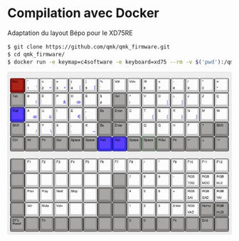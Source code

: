 # Compilation avec Docker

Adaptation du layout Bépo pour le XD75RE

```sh
$ git clone https://github.com/qmk/qmk_firmware.git
$ cd qmk_firmware/
$ docker run -e keymap=c4software -e keyboard=xd75 --rm -v $('pwd'):/qmk:rw edasque/qmk_firmware
```

![Layout](./keyboard-layout.png)
